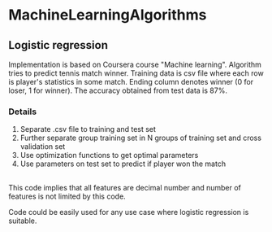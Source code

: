 # MachineLearningAlgorithms

## Logistic regression
Implementation is based on Coursera course "Machine learning". Algorithm tries to predict tennis match winner. Training data is csv file where each row is player's statistics in some match. Ending column denotes winner (0 for loser, 1 for winner). The accuracy obtained from test data is 87%.

### Details
1. Separate .csv file to training and test set
2. Further separate group training set in N groups of training set and cross validation set
3. Use optimization functions to get optimal parameters
4. Use parameters on test set to predict if player won the match

##
This code implies that all features are decimal number and number of features is not limited by this code.

Code could be easily used for any use case where logistic regression is suitable.
